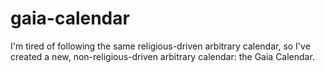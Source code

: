 # gaia-calendar
I'm tired of following the same religious-driven arbitrary calendar, so I've created a new, non-religious-driven arbitrary calendar: the Gaia Calendar.
